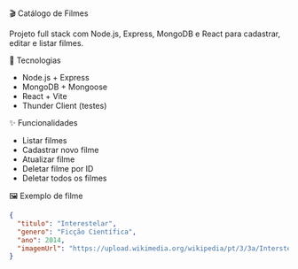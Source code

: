  🎬 Catálogo de Filmes

Projeto full stack com Node.js, Express, MongoDB e React para cadastrar, editar e listar filmes.

📌 Tecnologias
- Node.js + Express
- MongoDB + Mongoose
- React + Vite
- Thunder Client (testes)

✨ Funcionalidades
- Listar filmes
- Cadastrar novo filme
- Atualizar filme
- Deletar filme por ID
- Deletar todos os filmes

🖼️ Exemplo de filme

```json
{
  "titulo": "Interestelar",
  "genero": "Ficção Científica",
  "ano": 2014,
  "imagemUrl": "https://upload.wikimedia.org/wikipedia/pt/3/3a/Interstellar_Filme.png"
}
